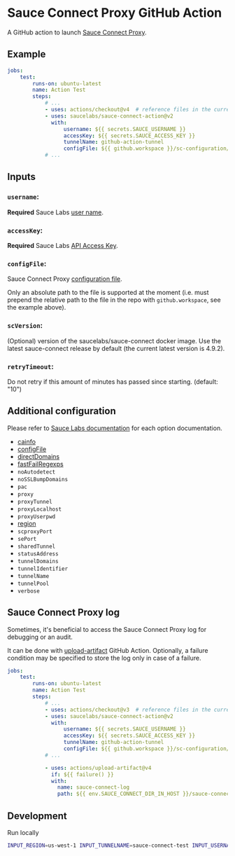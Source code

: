 # Sauce Connect Proxy GitHub Action

A GitHub action to launch [Sauce Connect Proxy](https://docs.saucelabs.com/secure-connections/sauce-connect).

## Example

```yaml
jobs:
    test:
        runs-on: ubuntu-latest
        name: Action Test
        steps:
            # ...
            - uses: actions/checkout@v4  # reference files in the current repository
            - uses: saucelabs/sauce-connect-action@v2
              with:
                  username: ${{ secrets.SAUCE_USERNAME }}
                  accessKey: ${{ secrets.SAUCE_ACCESS_KEY }}
                  tunnelName: github-action-tunnel
                  configFile: ${{ github.workspace }}/sc-configuration/config.yaml
            # ...
```

## Inputs

### `username`:

**Required** Sauce Labs [user name](https://docs.saucelabs.com/dev/cli/sauce-connect-proxy/#--user).

### `accessKey`:

**Required** Sauce Labs [API Access Key](https://docs.saucelabs.com/dev/cli/sauce-connect-proxy/#--api-key).

### `configFile`:

Sauce Connect Proxy [configuration file](https://docs.saucelabs.com/secure-connections/sauce-connect/setup-configuration/yaml-config/).

Only an absolute path to the file is supported at the moment (i.e. must prepend the relative path to the file in the repo with `github.workspace`, see the example above).

### `scVersion`:

(Optional) version of the saucelabs/sauce-connect docker image. Use the latest sauce-connect release by default (the current latest version is 4.9.2).

### `retryTimeout`:

Do not retry if this amount of minutes has passed since starting. (default: "10")

## Additional configuration

Please refer to [Sauce Labs documentation](https://docs.saucelabs.com/dev/cli/sauce-connect-proxy/index.html) for each option documentation.

- [cainfo](https://docs.saucelabs.com/dev/cli/sauce-connect-proxy/index.html#--cainfo)
- [configFile](https://docs.saucelabs.com/dev/cli/sauce-connect-proxy/index.html#--config-file)
- [directDomains](https://docs.saucelabs.com/dev/cli/sauce-connect-proxy/index.html#--direct-domains)
- [fastFailRegexps](https://docs.saucelabs.com/dev/cli/sauce-connect-proxy/index.html#--fast-fail-regexps)
- `noAutodetect`
- `noSSLBumpDomains`
- `pac`
- `proxy`
- `proxyTunnel`
- `proxyLocalhost`
- `proxyUserpwd`
- [region](https://docs.saucelabs.com/dev/cli/sauce-connect-proxy/index.html#--region)
- `scproxyPort`
- `sePort`
- `sharedTunnel`
- `statusAddress`
- `tunnelDomains`
- `tunnelIdentifier`
- `tunnelName`
- `tunnelPool`
- `verbose`

## Sauce Connect Proxy log

Sometimes, it's beneficial to access the Sauce Connect Proxy log for debugging or an audit.

It can be done with [upload-artifact](https://github.com/actions/upload-artifact) GitHub Action.
Optionally, a failure condition may be specified to store the log only in case of a failure.

```yaml
jobs:
    test:
        runs-on: ubuntu-latest
        name: Action Test
        steps:
            # ...
            - uses: actions/checkout@v3  # reference files in the current repository
            - uses: saucelabs/sauce-connect-action@v2
              with:
                  username: ${{ secrets.SAUCE_USERNAME }}
                  accessKey: ${{ secrets.SAUCE_ACCESS_KEY }}
                  tunnelName: github-action-tunnel
                  configFile: ${{ github.workspace }}/sc-configuration/config.yaml
            # ...

            - uses: actions/upload-artifact@v4
              if: ${{ failure() }}
              with:
                name: sauce-connect-log
                path: ${{ env.SAUCE_CONNECT_DIR_IN_HOST }}/sauce-connect.log
```


## Development

Run locally
```bash
INPUT_REGION=us-west-1 INPUT_TUNNELNAME=sauce-connect-test INPUT_USERNAME=username INPUT_ACCESSKEY=accesskey node ./dist/main/index.js
```

